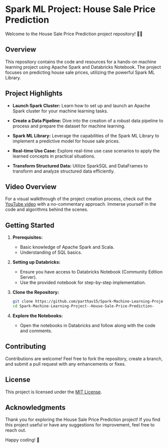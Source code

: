 # Spark ML Project: House Sale Price Prediction

Welcome to the House Sale Price Prediction project repository! 🏡💡

## Overview

This repository contains the code and resources for a hands-on machine learning project using Apache Spark and Databricks Notebook. The project focuses on predicting house sale prices, utilizing the powerful Spark ML Library.

## Project Highlights

- **Launch Spark Cluster:** Learn how to set up and launch an Apache Spark cluster for your machine learning tasks.

- **Create a Data Pipeline:** Dive into the creation of a robust data pipeline to process and prepare the dataset for machine learning.

- **Spark ML Library:** Leverage the capabilities of the Spark ML Library to implement a predictive model for house sale prices.

- **Real-time Use Case:** Explore real-time use case scenarios to apply the learned concepts in practical situations.

- **Transform Structured Data:** Utilize SparkSQL and DataFrames to transform and analyze structured data efficiently.

## Video Overview

For a visual walkthrough of the project creation process, check out the [YouTube video](insert_youtube_link) with a no-commentary approach. Immerse yourself in the code and algorithms behind the scenes.

## Getting Started

1. **Prerequisites:**
   - Basic knowledge of Apache Spark and Scala.
   - Understanding of SQL basics.

2. **Setting up Databricks:**
   - Ensure you have access to Databricks Notebook (Community Edition Server).
   - Use the provided notebook for step-by-step implementation.

3. **Clone the Repository:**
   ```bash
   git clone https://github.com/parthav15/Spark-Machine-Learning-Project--House-Sale-Price-Prediction-.git
   cd Spark-Machine-Learning-Project--House-Sale-Price-Prediction-
   ```

4. **Explore the Notebooks:**
   - Open the notebooks in Databricks and follow along with the code and comments.

## Contributing

Contributions are welcome! Feel free to fork the repository, create a branch, and submit a pull request with any enhancements or fixes.

## License

This project is licensed under the [MIT License](LICENSE).

## Acknowledgments

Thank you for exploring the House Sale Price Prediction project! If you find this project useful or have any suggestions for improvement, feel free to reach out.

Happy coding! 🚀
